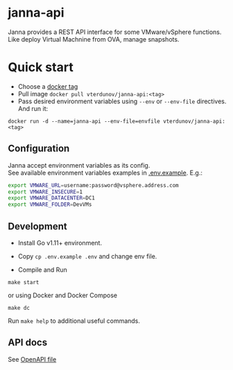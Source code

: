 # janna-api
Janna provides a REST API interface for some VMware/vSphere functions. Like deploy Virtual Machnine from OVA, manage snapshots.

# Quick start
- Choose a [docker tag](https://hub.docker.com/r/vterdunov/janna-api/tags/)
- Pull image `docker pull vterdunov/janna-api:<tag>`
- Pass desired environment variables using `--env` or `--env-file` directives. And run it:  
```
docker run -d --name=janna-api --env-file=envfile vterdunov/janna-api:<tag>
```

## Configuration
Janna accept environment variables as its config.  
See available environment variables examples in [.env.example](https://github.com/vterdunov/janna-api/blob/master/config/.env.example). E.g.:
```bash
export VMWARE_URL=username:password@vsphere.address.com
export VMWARE_INSECURE=1
export VMWARE_DATACENTER=DC1
export VMWARE_FOLDER=DevVMs
```

## Development
- Install Go v1.11+ environment.
- Copy `cp .env.example .env` and change env file.

- Compile and Run
```
make start
```
or using Docker and Docker Compose
```
make dc
```

Run `make help` to additional useful commands.

## API docs
See [OpenAPI file](https://github.com/vterdunov/janna-api/blob/master/api/openapi.yaml)
